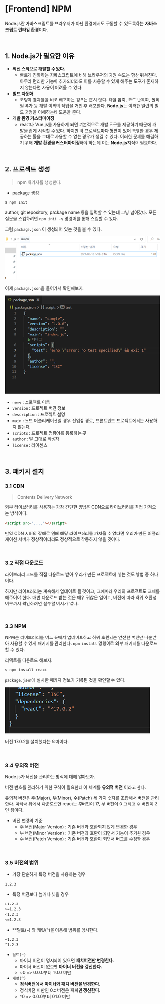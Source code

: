 # [Frontend] NPM

Node.js란 자바스크립트를 브라우저가 아닌 환경에서도 구동할 수 있도록하는 **자바스크립트 런타임 환경**이다.

<br>

## 1. Node.js가 필요한 이유

- **최신 스펙으로 개발할 수 있다.**
  - 빠르게 진화하는 자바스크립트에 비해 브라우저의 지원 속도는 항상 뒤쳐진다. 아무리 편리한 기능이 추가되더라도 이를 사용할 수 있게 해주는 도구가 존재하지 않는다면 사용이 어려울 수 있다.
- **빌드 자동화**
  - 코딩의 결과물을 바로 배포하는 경우는 흔치 않다. 파일 압축, 코드 난독화, 폴리필 추가 등 개발 이외의 작업을 거친 후 배포한다. **Node.js**는 이러한 일련의 빌드 과정을 이해하는데 도움을 준다.
- **개발 환경 커스터마이징**
  - react나 Vue.js를 사용하게 되면 기본적으로 개발 도구를 제공하기 때문에 개발을 쉽게 시작할 수 있다. 하지만 각 프로젝트마다 형편이 있어 특별한 경우 제공하는 툴을 그대로 사용할 수 없는 경우가 생길 수 있다. 이러한 문제를 해결하기 위해 **개발 환경을 커스터마이징**해야 하는데 이는 **Node.js**지식이 필요하다.

<br>

## 2. 프로젝트 생성

> npm 패키지를 생성한다.

- package 생성

```bash
$ npm init
```

author, git repository, package name 등을 입력할 수 있는데 그냥 넘어갔다. 모든 질문을 스킵하려면 `npm init -y` 명령어를 통해 스킵할 수 있다.

그럼 `package.json` 이 생성되어 있는 것을 볼 수 있다.

![](00_npm.assets/package.PNG)

이제 `package.json`을 들어가서 확인해보자.

![](00_npm.assets/package_json.PNG)

- `name` : 프로젝트 이름
- `version` : 프로젝트 버전 정보
- `description` : 프로젝트 설명
- `main` : 노드 어플리케이션일 경우 진입점 경로, 프론트엔드 프로젝트에서는 사용하지 않는다.
- `scripts` : 프로젝트 명령어를 등록하는 곳
- `author` : 말 그대로 작성자
- `license` : 라이센스

<br>

## 3. 패키지 설치

### 3.1 CDN

> Contents Delivery Network

외부 라이브러리를 사용하는 가장 간단한 방법은 CDN으로 라이브러리를 직접 가져오는 방식이다.

```html
<script src="...."></script>
```

만약 CDN 서버의 장애로 인해 해당 라이브러리를 가져올 수 없다면 우리가 만든 어플리케이션 서버가 정상적이더라도 정상적으로 작동하지 않을 것이다.

<br>

### 3.2 직접 다운로드

라이브러리 코드를 직접 다운로드 받아 우리가 만든 프로젝트에 넣는 것도 방법 중 하나이다.

하지만 라이브러리는 계속해서 업데이트 될 것이고, 그에따라 우리의 프로젝트도 교체를 해주어야 한다. 매번 다운로드 받는 것은 매우 귀찮은 일이고, 버전에 따라 하위 호환성 여부까지 확인하려면 실수할 여지가 많다.

<br>

### 3.3 NPM

NPM은 라이브러리를 어느 곳에서 업데이트하고 하위 호환되는 안전한 버전만 다운받아 사용할 수 있게 패키지를 관리한다. `npm install` 명령어로 외부 패키지를 다운로드 할 수 있다.

리액트를 다운로드 해보자.

```bash
$ npm install react
```

`package.json`에 설치한 패키지 정보가 기록된 것을 확인할 수 있다.

![](00_npm.assets/package_react.PNG)

버전 17.0.2를 설치했다는 의미이다.

<br>

### 3.4 유의적 버전

Node.js가 버전을 관리하는 방식에 대해 알아보자.

버전 번호를 관리하기 위한 규칙이 필요한데 이 체계를 **유의적 버전** 이라고 한다.

유의적 버전은 주(Major), 부(Minor), 수(Patch) 세 가지 숫자를 조합해서 버전을 관리한다. 따라서 위에서 다운로드한 react는 주버전이 17, 부 버전이 0 그리고 수 버전이 2인 셈이다.

- 버전 변경의 기준
  - 주 버전(Major Version) : 기존 버전과 호환되지 않게 변경한 경우
  - 부 버전(Minor Version) : 기존 버전과 호환이 되면서 기능이 추가된 경우
  - 수 버전(Patch Version) : 기존 버전과 호환이 되면서 버그를 수정한 경우

<br>

### 3.5 버전의 범위

- 가장 단순하게 특정 버전을 사용하는 경우

```bash
1.2.3
```

- 특정 버전보다 높거나 낮을 경우

```bash
>1.2.3
>=1.2.3
<1.2.3
<=1.2.3
```

- **틸트(~) 와 캐럿(^)을 이용해 범위를 명시한다.

```bash
~1.2.3
^1.2.3
```

- `틸트(~)` 
  - 마이너 버전이 명시되어 있으면 **패치버전만 변경한다.**
  - 마이너 버전이 없으면 **마이너 버전을 갱신한다.**
  - ~0 => 0.0.0부터 1.0.0 미만
- `캐럿(^)`
  - **정식버전에서 마이너와 패치 버전을 변경한다.**
  - 정식버전 미만인 0.x 버전은 **패치만 갱신한다.**
  - ^0 => 0.0.0부터 0.1.0 미만

